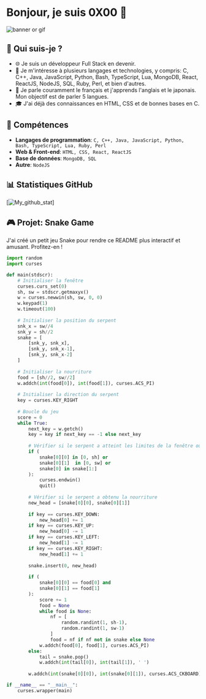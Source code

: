 # Bonjour, je suis 0X00 👋

![banner or gif](link_to_a_banner_or_gif)

## 🌱 Qui suis-je ?

- 🌐 Je suis un développeur Full Stack en devenir.
- 🌟 Je m'intéresse à plusieurs langages et technologies, y compris: C, C++, Java, JavaScript, Python, Bash, TypeScript, Lua, MongoDB, React, ReactJS, NodeJS, SQL, Ruby, Perl, et bien d'autres.
- 🌈 Je parle couramment le français et j'apprends l'anglais et le japonais. Mon objectif est de parler 5 langues.
- 🎓 J'ai déjà des connaissances en HTML, CSS et de bonnes bases en C.

## 🚀 Compétences

- **Langages de programmation**: `C, C++, Java, JavaScript, Python, Bash, TypeScript, Lua, Ruby, Perl`
- **Web & Front-end**: `HTML, CSS, React, ReactJS`
- **Base de données**: `MongoDB, SQL`
- **Autre**: `NodeJS`

## 📊 Statistiques GitHub

[![My_github_stat](https://github-readme-stats.vercel.app/api?username=0x00Ditto&show_icons=true&hide_border=true)]

## 🎮 Projet: Snake Game

J'ai créé un petit jeu Snake pour rendre ce README plus interactif et amusant. Profitez-en !

```python
import random
import curses

def main(stdscr):
    # Initialiser la fenêtre
    curses.curs_set(0)
    sh, sw = stdscr.getmaxyx()
    w = curses.newwin(sh, sw, 0, 0)
    w.keypad(1)
    w.timeout(100)
    
    # Initialiser la position du serpent
    snk_x = sw//4
    snk_y = sh//2
    snake = [
        [snk_y, snk_x],
        [snk_y, snk_x-1],
        [snk_y, snk_x-2]
    ]
    
    # Initialiser la nourriture
    food = [sh//2, sw//2]
    w.addch(int(food[0]), int(food[1]), curses.ACS_PI)
    
    # Initialiser la direction du serpent
    key = curses.KEY_RIGHT
    
    # Boucle du jeu
    score = 0
    while True:
        next_key = w.getch()
        key = key if next_key == -1 else next_key
        
        # Vérifier si le serpent a atteint les limites de la fenêtre ou s'est mordu lui-même
        if (
            snake[0][0] in [0, sh] or 
            snake[0][1]  in [0, sw] or 
            snake[0] in snake[1:]
        ):
            curses.endwin()
            quit()
        
        # Vérifier si le serpent a obtenu la nourriture
        new_head = [snake[0][0], snake[0][1]]
        
        if key == curses.KEY_DOWN:
            new_head[0] += 1
        if key == curses.KEY_UP:
            new_head[0] -= 1
        if key == curses.KEY_LEFT:
            new_head[1] -= 1
        if key == curses.KEY_RIGHT:
            new_head[1] += 1
        
        snake.insert(0, new_head)
        
        if (
            snake[0][0] == food[0] and
            snake[0][1] == food[1]
        ):
            score += 1
            food = None
            while food is None:
                nf = [
                    random.randint(1, sh-1),
                    random.randint(1, sw-1)
                ]
                food = nf if nf not in snake else None
            w.addch(food[0], food[1], curses.ACS_PI)
        else:
            tail = snake.pop()
            w.addch(int(tail[0]), int(tail[1]), ' ')
        
        w.addch(int(snake[0][0]), int(snake[0][1]), curses.ACS_CKBOARD)

if __name__ == "__main__":
    curses.wrapper(main)
